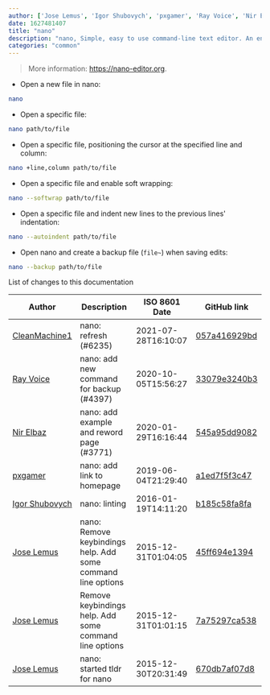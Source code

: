 ```yaml
---
author: ['Jose Lemus', 'Igor Shubovych', 'pxgamer', 'Ray Voice', 'Nir Elbaz', 'CleanMachine1']
date: 1627481407
title: "nano"
description: "nano, Simple, easy to use command-line text editor. An enhanced, free Pico clone."
categories: "common"
---
```

> More information: <https://nano-editor.org>.

- Open a new file in nano:

```bash
nano
```

- Open a specific file:

```bash
nano path/to/file
```

- Open a specific file, positioning the cursor at the specified line and column:

```bash
nano +line,column path/to/file
```

- Open a specific file and enable soft wrapping:

```bash
nano --softwrap path/to/file
```

- Open a specific file and indent new lines to the previous lines' indentation:

```bash
nano --autoindent path/to/file
```

- Open nano and create a backup file (`file~`) when saving edits:

```bash
nano --backup path/to/file
```
List of changes to this documentation


Author | Description | ISO 8601 Date | GitHub link
------|-----|-----|-----
[CleanMachine1](mailto:78213164+CleanMachine1@users.noreply.github.com) | nano: refresh (#6235) | 2021-07-28T16:10:07 | [057a416929bd](https://github.com/tldr-pages/tldr/commit/057a416929bd8f572e144f11a01281eebd64a832)
[Ray Voice](mailto:33094591+Ray6464@users.noreply.github.com) | nano: add new command for backup (#4397) | 2020-10-05T15:56:27 | [33079e3240b3](https://github.com/tldr-pages/tldr/commit/33079e3240b3e19727e9bf80673a7b9f8632d7ba)
[Nir Elbaz](mailto:nire0510@gmail.com) | nano: add example and reword page (#3771) | 2020-01-29T16:16:44 | [545a95dd9082](https://github.com/tldr-pages/tldr/commit/545a95dd90826534775fb4613c20a01758c168b0)
[pxgamer](mailto:owzie123@gmail.com) | nano: add link to homepage | 2019-06-04T21:29:40 | [a1ed7f5f3c47](https://github.com/tldr-pages/tldr/commit/a1ed7f5f3c473dc8613b816a3c9a5b46469c8da4)
[Igor Shubovych](mailto:igor.shubovych@gmail.com) | nano: linting | 2016-01-19T14:11:20 | [b185c58fa8fa](https://github.com/tldr-pages/tldr/commit/b185c58fa8fa565071f0acc0403383fa08ab9b61)
[Jose Lemus](mailto:jlemus@bu.edu) | nano: Remove keybindings help. Add some command line options | 2015-12-31T01:04:05 | [45ff694e1394](https://github.com/tldr-pages/tldr/commit/45ff694e13946995da68d1d75233a2ce8c8cf8f2)
[Jose Lemus](mailto:jlemus@bu.edu) | Remove keybindings help. Add some command line options | 2015-12-31T01:01:15 | [7a75297ca538](https://github.com/tldr-pages/tldr/commit/7a75297ca538cb4deecdb155303b6c1f7212971e)
[Jose Lemus](mailto:jlemus@bu.edu) | nano: started tldr for nano | 2015-12-30T20:31:49 | [670db7af07d8](https://github.com/tldr-pages/tldr/commit/670db7af07d8a4f497295993921629914b14e826)

